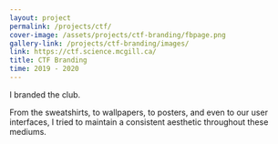 ```yaml
---
layout: project
permalink: /projects/ctf/
cover-image: /assets/projects/ctf-branding/fbpage.png
gallery-link: /projects/ctf-branding/images/
link: https://ctf.science.mcgill.ca/
title: CTF Branding
time: 2019 - 2020
---
```


I branded the club. 

From the sweatshirts, to wallpapers, to posters, and even to our user interfaces, I tried to maintain a consistent aesthetic throughout these mediums.